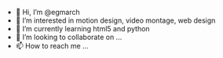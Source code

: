 - 👋 Hi, I’m @egmarch
- 👀 I’m interested in motion design, video montage, web design
- 🌱 I’m currently learning html5 and python
- 💞️ I’m looking to collaborate on ...
- 📫 How to reach me ...

<!---
egmarch/egmarch is a ✨ special ✨ repository because its `README.md` (this file) appears on your GitHub profile.
You can click the Preview link to take a look at your changes.
--->
